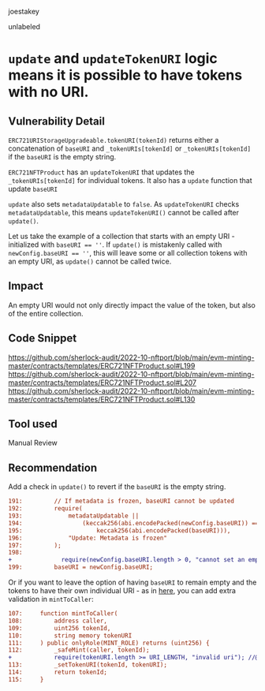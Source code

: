 joestakey

unlabeled

# `update` and `updateTokenURI` logic means it is possible to have tokens with no URI.

## Vulnerability Detail
`ERC721URIStorageUpgradeable.tokenURI(tokenId)` returns either a concatenation of `baseURI` and  `_tokenURIs[tokenId]` or `_tokenURIs[tokenId]` if the `baseURI` is the empty string.


`ERC721NFTProduct` has an `updateTokenURI` that updates the `_tokenURIs[tokenId]` for individual tokens.
It also has a `update` function that update `baseURI`

`update` also sets `metadataUpdatable` to `false`. As  `updateTokenURI` checks `metadataUpdatable`, this means `updateTokenURI()` cannot be called after `update()`.

Let us take the example of a collection that starts with an empty URI - initialized with `baseURI == ''`.
If `update()` is mistakenly called with `newConfig.baseURI == ''`, this will leave some or all collection tokens with an empty URI, as `update()` cannot be called twice. 

## Impact
An empty URI would not only directly impact the value of the token, but also of the entire collection.

## Code Snippet
https://github.com/sherlock-audit/2022-10-nftport/blob/main/evm-minting-master/contracts/templates/ERC721NFTProduct.sol#L199
https://github.com/sherlock-audit/2022-10-nftport/blob/main/evm-minting-master/contracts/templates/ERC721NFTProduct.sol#L207
https://github.com/sherlock-audit/2022-10-nftport/blob/main/evm-minting-master/contracts/templates/ERC721NFTProduct.sol#L130

## Tool used
Manual Review

## Recommendation
Add a check in `update()` to revert if the `baseURI` is the empty string.

```diff
191:         // If metadata is frozen, baseURI cannot be updated
192:         require(
193:             metadataUpdatable ||
194:                 (keccak256(abi.encodePacked(newConfig.baseURI)) ==
195:                     keccak256(abi.encodePacked(baseURI))),
196:             "Update: Metadata is frozen"
197:         );
198: 
+              require(newConfig.baseURI.length > 0, "cannot set an empty baseURI");
199:         baseURI = newConfig.baseURI;
```

Or if you want to leave the option of having `baseURI` to remain empty and the tokens to have their own individual URI - as in [here](https://github.com/OpenZeppelin/openzeppelin-contracts-upgradeable/blob/a78956e979e126e942d8bdf8a6ed693f57c19c0e/contracts/token/ERC721/extensions/ERC721URIStorageUpgradeable.sol#L33-L35), you can add extra validation in `mintToCaller`:

```diff
107:     function mintToCaller(
108:         address caller,
109:         uint256 tokenId,
110:         string memory tokenURI
111:     ) public onlyRole(MINT_ROLE) returns (uint256) {
112:         _safeMint(caller, tokenId);
+            require(tokenURI.length >= URI_LENGTH, "invalid uri"); //@audit URI_LENGTH could be an immutable variable set in the constructor, based on the URI storage chosen by the project.
113:         _setTokenURI(tokenId, tokenURI);
114:         return tokenId;
115:     }
```
